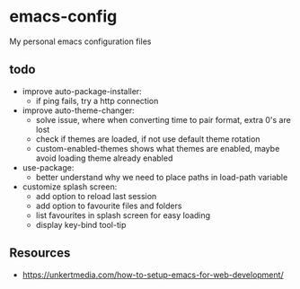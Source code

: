 # emacs-config
My personal emacs configuration files

## todo
- improve auto-package-installer:
	- if ping fails, try a http connection
- improve auto-theme-changer:
	- solve issue, where when converting time to pair format, extra 0's are lost
	- check if themes are loaded, if not use default theme rotation
	- custom-enabled-themes shows what themes are enabled, maybe avoid loading theme already enabled
- use-package:
	- better understand why we need to place paths in load-path variable
- customize splash screen:
	- add option to reload last session
	- add option to favourite files and folders
	- list favourites in splash screen for easy loading
	- display key-bind tool-tip

## Resources
- https://unkertmedia.com/how-to-setup-emacs-for-web-development/